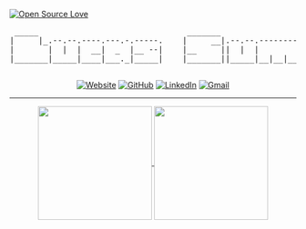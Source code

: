 <a href="https://opensource.com" target="_blank"><img alt="Open Source Love" src="https://badges.frapsoft.com/os/v2/open-source.svg?v=103"></a>
<div align="center">
<pre>
 _____                               _______                                           
|     |_.--.--.----.---.-.-----.    |     __|.--.--.--------.--------.-----.----.-----.
|       |  |  |  __|  _  |__ --|    |__     ||  |  |        |        |  -__|   _|__ --|
|_______|_____|____|___._|_____|    |_______||_____|__|__|__|__|__|__|_____|__| |_____|
                                                                                       
</pre>
<p align="center">
	<a href="https://lucas-summers.github.io" target="_blank"><img alt="Website" src="https://img.shields.io/badge/-Website-0078f0?style=flat-square&logo=Nintendo%20GameCube&logoColor=white"></a>
	<a href="https://github.com/Lucas-Summers" target="_blank"><img alt="GitHub" src="https://img.shields.io/badge/-GitHub-181717?style=flat-square&logo=GitHub&logoColor=white"></a>
	<a href="https://www.linkedin.com/in/lucas-summers-b1002432b/" target="_blank"><img alt="LinkedIn" src="https://img.shields.io/badge/-LinkedIn-0077B5?style=flat-square&logo=Linkedin&logoColor=white"></a>
	<a href="mailto:lucas.summers.dev@gmail.com" target="_blank"><img alt="Gmail" src="https://img.shields.io/badge/-Email-c14438?style=flat-square&logo=Gmail&logoColor=white"></a>
</p>
</div>

<hr>

<div align="center">
<a href="https://github.com/Lucas-Summers">
  <img height=200 align="center" src="https://github-readme-stats.vercel.app/api?username=Lucas-Summers&show_icons=true&rank_icon=github&theme=transparent" />
</a>

<a href="https://github.com/Lucas-Summers">
  <img height=200 align="center" src="https://github-readme-stats.vercel.app/api/top-langs/?username=Lucas-Summers&layout=donut&theme=transparent" />
</a>
</div>
